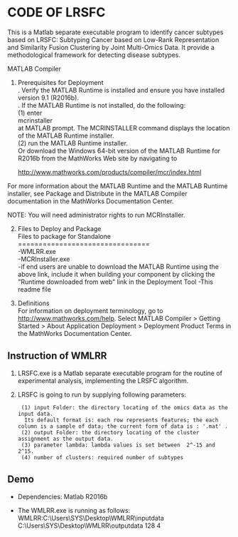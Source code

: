 
#  CODE OF LRSFC
This is a Matlab separate executable program to identify cancer subtypes based on LRSFC: Subtyping Cancer based on Low-Rank
Representation and Similarity Fusion Clustering by Joint Multi-Omics Data. It provide a methodological framework for detecting disease subtypes.

MATLAB Compiler

1. Prerequisites for Deployment  <br>
. Verify the MATLAB Runtime is installed and ensure you have installed version 9.1 (R2016b).   
. If the MATLAB Runtime is not installed, do the following:<br>
   (1) enter <br>
      mcrinstaller<br>
      at MATLAB prompt. The MCRINSTALLER command displays the location of the MATLAB Runtime installer.<br>
   (2) run the MATLAB Runtime installer.<br>
Or download the Windows 64-bit version of the MATLAB Runtime for R2016b from the MathWorks Web site by navigating to

   http://www.mathworks.com/products/compiler/mcr/index.html
  
For more information about the MATLAB Runtime and the MATLAB Runtime installer, see  Package and Distribute in the MATLAB Compiler documentation in the MathWorks Documentation Center.    

NOTE: You will need administrator rights to run MCRInstaller. 

2. Files to Deploy and Package<br>
Files to package for Standalone <br>
================================<br>
-WMLRR.exe<br>
-MCRInstaller.exe <br>
   -if end users are unable to download the MATLAB Runtime using the above link, include it when building your component by clicking the "Runtime downloaded from web" link in the Deployment Tool
-This readme file <br>

3. Definitions<br>
For information on deployment terminology, go to http://www.mathworks.com/help. Select MATLAB Compiler > Getting Started > About Application Deployment > Deployment Product Terms in the MathWorks Documentation Center.<br>

## Instruction of WMLRR<br>

1. LRSFC.exe is a Matlab separate executable program for the routine of experimental analysis, implementing the LRSFC algorithm.

2. LRSFC is going to run by supplying following parameters: <br>

        (1)	input Folder: the directory locating of the omics data as the input data.
         Its default format is: each row represents features; the each column is a sample of data; the current form of data is : '.mat' . 
        (2)	output Folder: the directory locating of the cluster assignment as the output data. 
        (3)	parameter lambda: lambda values is set between  2^-15 and 2^15.      
        (4) number of clusters: required number of subtypes 

## Demo

*  Dependencies: Matlab R2016b <br>

* The WMLRR.exe is running as follows:  
WMLRR:C:\Users\SYS\Desktop\WMLRR\inputdata C:\Users\SYS\Desktop\WMLRR\outputdata 128 4


